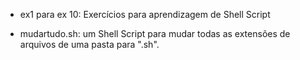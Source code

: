 - ex1 para ex 10:
Exercícios para aprendizagem de Shell Script

- mudartudo.sh:
um Shell Script para mudar todas as extensões de arquivos de uma pasta para ".sh".